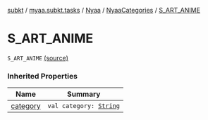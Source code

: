 [subkt](../../../index.md) / [myaa.subkt.tasks](../../index.md) / [Nyaa](../index.md) / [NyaaCategories](index.md) / [S_ART_ANIME](./-s_-a-r-t_-a-n-i-m-e.md)

# S_ART_ANIME

`S_ART_ANIME` [(source)](https://github.com/Myaamori/SubKt/blob/0.1.7/src/main/kotlin/myaa/subkt/tasks/tasks.kt#L782)

### Inherited Properties

| Name | Summary |
|---|---|
| [category](category.md) | `val category: `[`String`](https://kotlinlang.org/api/latest/jvm/stdlib/kotlin/-string/index.html) |
